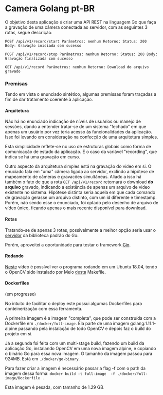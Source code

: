  # **Camera Golang** pt-BR #

O objetivo desta aplicação é criar uma API REST na linguagem Go que faça a gravação de uma câmera conectada ao servidor, com as seguintes 3 rotas, segue descrição:

`POST /api/v1/record/start
    Parâmetros: nenhum
    Retorno:
        Status: 200
        Body: Gravação iniciada com sucesso`
        
`POST /api/v1/record/stop
    Parâmetros: nenhum
    Retorno:
        Status: 200
        Body: Gravação finalizada com sucesso`
        
`GET /api/v1/record
    Parâmetros: nenhum
    Retorno: Download do arquivo gravado`

### **Premisas** ###

Tendo em vista o enunciado sintético, algumas premissas foram traçadas a fim de dar tratamento coerente à aplicação.

#### **Arquitetura** ####

Não há no enunciado indicação de níveis de usuários ou manejo de sessões, dando a entender tratar-se de um sistema "fechado" em que apenas um usuário por vez teria acesso às funcionalidades da aplicação.  Isso foi levando em consideração na confecção de uma arquitetura simples.

Esta simplicidade reflete-se no uso de estruturas globais como forma de comunicação de estado da aplicação.  É o caso da variável "recording", que indica se há uma gravação em curso.  

Outro aspecto da arquitetura simples está na gravação do vídeo em si.  O enuciado fala em "uma" câmera ligada ao servidor, exclindo a hipótese de mapeamento de câmeras e gravacões simultâneas. Aliado a isso há também o fato de que a rota `GET /api/v1/record` retornará o download **do arquivo** gravado, indicando a existência de apenas um arquivo de vídeo existente no sistema.  Hipótese distinta seria aquela em que cada comando de gravação gerasse um arquivo distinto, com um id diferente e timestamp.  Porém, não sendo esse o enunciado, foi optado pelo desenho de arquivo de vídeo único, ficando apenas o mais recente disponível para download. 

#### **Rotas** ####

Tratando-se de apenas 3 rotas, possivelmente a melhor opção seria usar o [servidor](https://golang.org/pkg/net/http/#Server) da biblioteca padrão do Go.

Porém, aproveitei a oportunidade para testar o framework [Gin](https://github.com/gin-gonic/gin).

#### **Rodando** ####

[Neste](https://www.youtube.com/watch?v=WVOHA0BA0r0&t=3s) vídeo é possível ver o programa rodando em um Ubuntu 18.04, tendo o OpenCV sido instalado por Meio [desta](https://github.com/hybridgroup/gocv/blob/master/Makefile) Makefile.

#### **Dockerfiles** #### 
(em progresso)

No intuito de facilitar o deploy este possui algumas Dockerfiles para conteinerização com essa ferramenta.

A primeira imagem é a imagem "completa", que pode ser construída com a Dockerfile em `./docker/full-image`. Ela parte de uma imagem golang:1.11.1-alpine passando pela instalação de todo OpenCV e depois faz o build do projeto em si.

Já a segunda foi feita com um multi-stage build, fazendo um build da aplicação Go, instalando OpenCV em uma nova imagem alpine, e copiando o binário Go para essa nova imagem.  O tamanho da imagem passou para 924MB. Está em `./docker/go-binary`.

Para fazer criar a imagem é necessário passar a flag -f com o path da imagem dessa forma: `docker build -t full-image  -f ./docker/full-image/Dockerfile .`

Esta imagem é pesada, com tamanho de 1.29 GB.


